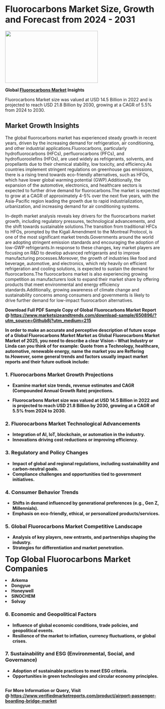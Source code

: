 <H1>Fluorocarbons Market Size, Growth and Forecast from 2024 - 2031</H1><img class="aligncenter size-medium wp-image-584254" src="https://thirdeyenews.in/wp-content/uploads/2024/09/Global-Market-Research-300x168.jpeg" alt="" width="300" height="168" /><p><strong>Global&nbsp;<a href="https://www.marketsizeandtrends.com/download-sample/650896/?utm_source=Github8j?utm_medium=215">Fluorocarbons Market</a> Insights</strong></p><p>Fluorocarbons Market size was valued at USD 14.5 Billion in 2022 and is projected to reach USD 21.8 Billion by 2030, growing at a CAGR of 5.5% from 2024 to 2030.</p><p><h2>Market Growth Insights</h2> <p>The global fluorocarbons market has experienced steady growth in recent years, driven by the increasing demand for refrigeration, air conditioning, and other industrial applications.Fluorocarbons, particularly hydrofluorocarbons (HFCs), perfluorocarbons (PFCs), and hydrofluoroolefins (HFOs), are used widely as refrigerants, solvents, and propellants due to their chemical stability, low toxicity, and efficiency.As countries implement stringent regulations on greenhouse gas emissions, there is a rising trend towards eco-friendly alternatives, such as HFOs, which have lower global warming potential (GWP).Additionally, the expansion of the automotive, electronics, and healthcare sectors is expected to further drive demand for fluorocarbons.The market is expected to grow at a CAGR of approximately 4-5% over the next five years, with the Asia-Pacific region leading the growth due to rapid industrialization, urbanization, and increasing demand for air conditioning systems.</p> <p>In-depth market analysis reveals key drivers for the fluorocarbons market growth, including regulatory pressures, technological advancements, and the shift towards sustainable solutions.The transition from traditional HFCs to HFOs, prompted by the Kigali Amendment to the Montreal Protocol, is one of the most significant market trends.Governments around the world are adopting stringent emission standards and encouraging the adoption of low-GWP refrigerants.In response to these changes, key market players are focusing on R&D to develop advanced refrigerants and to improve manufacturing processes.Moreover, the growth of industries like food and beverage, automotive, and electronics, which rely heavily on efficient refrigeration and cooling solutions, is expected to sustain the demand for fluorocarbons.The fluorocarbons market is also experiencing growing competition as manufacturers look to expand their market share by offering products that meet environmental and energy efficiency standards.Additionally, growing awareness of climate change and sustainability concerns among consumers and governments is likely to drive further demand for low-impact fluorocarbon alternatives.<strong></p><p><span class=""><strong>Download Full PDF Sample Copy of Global Fluorocarbons Market Report</strong> @ <a href="https://www.marketsizeandtrends.com/download-sample/650896/?utm_source=Github8j?utm_medium=215" target="_blank">https://www.marketsizeandtrends.com/download-sample/650896/?utm_source=Github8j?utm_medium=215</a></span></p><p>In order to make an accurate and perceptive description of future scope of a Global&nbsp;Fluorocarbons Market Market as Global&nbsp;Fluorocarbons Market Market of 2025, you need to describe a clear Vision &ndash; What Industry or Linda can you think of for example: Quote from a Technology, healthcare, automotive, renewable energy, name the market you are Reffering to.However, some general trends and factors usually impact market reports and their future outlook include:</p><h3>1.&nbsp;<strong>Fluorocarbons Market Growth Projections</strong></h3><ul><li>Examine market size trends, revenue estimates and CAGR (Compounded Annual Growth Rate) projections.</li><li><p>Fluorocarbons Market size was valued at USD 14.5 Billion in 2022 and is projected to reach USD 21.8 Billion by 2030, growing at a CAGR of 5.5% from 2024 to 2030.</p></li></ul><h3>2.&nbsp;<strong>Fluorocarbons Market Technological Advancements</strong></h3><ul><li>Integration of AI, IoT, blockchain, or automation in the industry.</li><li>Innovations driving cost reductions or improving efficiency.</li></ul><h3>3.&nbsp;<strong>Regulatory and Policy Changes</strong></h3><ul><li>Impact of global and regional regulations, including sustainability and carbon-neutral goals.</li><li>Compliance challenges and opportunities tied to government initiatives.</li></ul><h3>4.&nbsp;<strong>Consumer Behavior Trends</strong></h3><ul><li>Shifts in demand influenced by generational preferences (e.g., Gen Z, Millennials).</li><li>Emphasis on eco-friendly, ethical, or personalized products/services.</li></ul><h3>5.&nbsp;<strong>Global Fluorocarbons Market Competitive Landscape</strong></h3><ul><li>Analysis of key players, new entrants, and partnerships shaping the industry.</li><li>Strategies for differentiation and market penetration.</li></ul><p data-pm-slice="1 1 []"><span style="color: inherit; font-family: inherit; font-size: 25px;">Top Global Fluorocarbons Market Companies</span></p><div class="" data-test-id=""><p><li>Arkema</li><li> Dongyue</li><li> Honeywell</li><li> SINOCHEM</li><li> Solvay</li></p></div><h3>6.&nbsp;<strong>Economic and Geopolitical Factors</strong></h3><ul><li>Influence of global economic conditions, trade policies, and geopolitical events.</li><li>Resilience of the market to inflation, currency fluctuations, or global crises.</li></ul><h3>7.&nbsp;<strong>Sustainability and ESG (Environmental, Social, and Governance)</strong></h3><ul><li>Adoption of sustainable practices to meet ESG criteria.</li><li>Opportunities in green technologies and circular economy principles.</li></ul><h2><strong style="font-size: 14px;">For More Information or Query, Visit @&nbsp;</strong><a style="background-color: #ffffff; font-size: 14px;" href="https://www.marketsizeandtrends.com/report/fluorocarbons-market/" target="_blank">https://www.verifiedmarketreports.com/product/airport-passenger-boarding-bridge-market</a></h2>